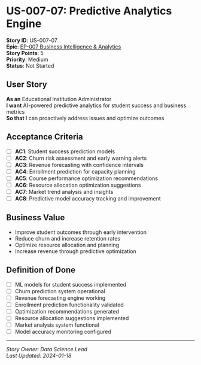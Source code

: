 # US-007-07: Predictive Analytics Engine

**Story ID**: US-007-07  
**Epic**: [EP-007 Business Intelligence & Analytics](../epics/EP-007-Business-Intelligence-Analytics.md)  
**Story Points**: 5  
**Priority**: Medium  
**Status**: Not Started  

## User Story

**As an** Educational Institution Administrator  
**I want** AI-powered predictive analytics for student success and business metrics  
**So that** I can proactively address issues and optimize outcomes

## Acceptance Criteria

- [ ] **AC1**: Student success prediction models
- [ ] **AC2**: Churn risk assessment and early warning alerts
- [ ] **AC3**: Revenue forecasting with confidence intervals
- [ ] **AC4**: Enrollment prediction for capacity planning
- [ ] **AC5**: Course performance optimization recommendations
- [ ] **AC6**: Resource allocation optimization suggestions
- [ ] **AC7**: Market trend analysis and insights
- [ ] **AC8**: Predictive model accuracy tracking and improvement

## Business Value

- Improve student outcomes through early intervention
- Reduce churn and increase retention rates
- Optimize resource allocation and planning
- Increase revenue through predictive optimization

## Definition of Done

- [ ] ML models for student success implemented
- [ ] Churn prediction system operational
- [ ] Revenue forecasting engine working
- [ ] Enrollment prediction functionality validated
- [ ] Optimization recommendations generated
- [ ] Resource allocation suggestions implemented
- [ ] Market analysis system functional
- [ ] Model accuracy monitoring configured

---

*Story Owner: Data Science Lead*  
*Last Updated: 2024-01-18*